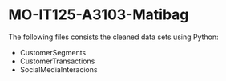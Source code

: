 # MO-IT125-A3103-Matibag
The following files consists the cleaned data sets using Python:
* CustomerSegments
* CustomerTransactions
* SocialMediaInteracions
